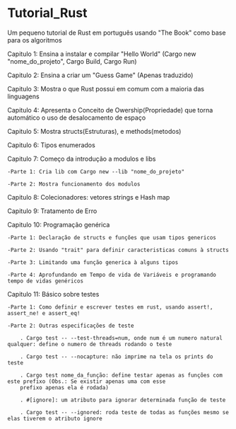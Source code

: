 # Tutorial_Rust
Um pequeno tutorial de Rust em português usando "The Book" como base para os algoritmos

Capitulo 1: Ensina a instalar e compilar "Hello World" (Cargo new "nome_do_projeto", Cargo Build, Cargo Run)

Capitulo 2: Ensina a criar um "Guess Game" (Apenas traduzido)

Capitulo 3: Mostra o que Rust possui em comum com a maioria das linguagens

Capitulo 4: Apresenta o Conceito de Owership(Propriedade) que torna automático o uso de desalocamento de espaço

Capitulo 5: Mostra structs(Estruturas), e methods(metodos)

Capitulo 6: Tipos enumerados

Capitulo 7: Começo da introdução a modulos e libs

	-Parte 1: Cria lib com Cargo new --lib "nome_do_projeto"
	
	-Parte 2: Mostra funcionamento dos modulos

Capitulo 8: Colecionadores: vetores strings e Hash map

Capitulo 9: Tratamento de Erro

Capitulo 10: Programação genérica

	-Parte 1: Declaração de structs e funções que usam tipos genericos
	
	-Parte 2: Usando "trait" para definir caracteristicas comuns à structs
	
	-Parte 3: Limitando uma função generica à alguns tipos
	
	-Parte 4: Aprofundando em Tempo de vida de Variáveis e programando tempo de vidas genéricos

Capitulo 11: Básico sobre testes
	
	-Parte 1: Como definir e escrever testes em rust, usando assert!, assert_ne! e assert_eq!
	
	-Parte 2: Outras especificações de teste
	
		. Cargo test -- --test-threads=num, onde num é um numero natural qualquer: define o numero de threads rodando o teste
		
		. Cargo test -- --nocapture: não imprime na tela os prints do teste
		
		. Cargo test nome_da_função: define testar apenas as funções com este prefixo (Obs.: Se existir apenas uma com esse 
		prefixo apenas ela é rodada)
		
		. #[ignore]: um atributo para ignorar determinada função de teste
		
		. Cargo test -- --ignored: roda teste de todas as funções mesmo se elas tiverem o atributo ignore



